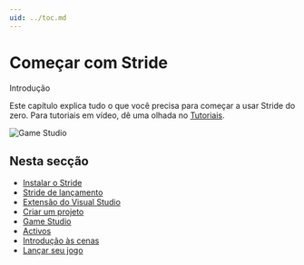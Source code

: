 ```yaml
---
uid: ../toc.md
---
```

# Começar com Stride

<span class="badge text-bg-primary">Introdução</span>

Este capítulo explica tudo o que você precisa para começar a usar Stride do zero. Para tutoriais em vídeo, dê uma olhada no [Tutoriais](https://doc.stride3d.net/latest/en/tutorials/index.html).

![Game Studio](media/get-started.jpg)

## Nesta secção

* [Instalar o Stride](install-stride.md)
* [Stride de lançamento](launch-Stride.md)
* [Extensão do Visual Studio](visual-studio-extension.md)
* [Criar um projeto](create-a-project.md)
* [Game Studio](../game-studio/index.md)
* [Activos](../game-studio/assets.md)
* [Introdução às cenas](../game-studio/scenes.md)
* [Lançar seu jogo](launch-a-game.md)